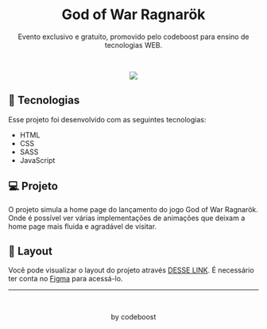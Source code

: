 
<h1 align="center"> God of War Ragnarök </h1>

<p align="center">
Evento exclusivo e gratuito, promovido pelo codeboost para ensino de tecnologias WEB.
</p>

<br>

<p align="center">
  <img src="https://s3.us-west-2.amazonaws.com/secure.notion-static.com/445152cd-63fb-4e93-82f0-31aa0a8d00e0/landing_page_completa_do_projeto.jpg?X-Amz-Algorithm=AWS4-HMAC-SHA256&X-Amz-Content-Sha256=UNSIGNED-PAYLOAD&X-Amz-Credential=AKIAT73L2G45EIPT3X45%2F20221127%2Fus-west-2%2Fs3%2Faws4_request&X-Amz-Date=20221127T022319Z&X-Amz-Expires=86400&X-Amz-Signature=12753e87ab0357bea5a19a7841589c2a1393af753fe2e4b88b8df6c469272c60&X-Amz-SignedHeaders=host&response-content-disposition=filename%3D%22landing%2520page%2520completa%2520do%2520projeto.jpg%22&x-id=GetObject">
</p>

## 🚀 Tecnologias

Esse projeto foi desenvolvido com as seguintes tecnologias:

- HTML
- CSS
- SASS
- JavaScript


## 💻 Projeto

O projeto simula a home page do lançamento do jogo God of War Ragnarök. Onde é possível ver várias implementações de animações que deixam a home page mais fluida e agradável de visitar.

## 🔖 Layout

Você pode visualizar o layout do projeto através [DESSE LINK](https://www.figma.com/file/BPHOdrrzDnuvKPurADmIsW/Codeboost---God-of-War-Ragnarok?node-id=0%3A1&t=OA84dNjI9xfIFibb-0). É necessário ter conta no [Figma](https://figma.com) para acessá-lo.

---

<br>

<p align="center">by codeboost</p>
